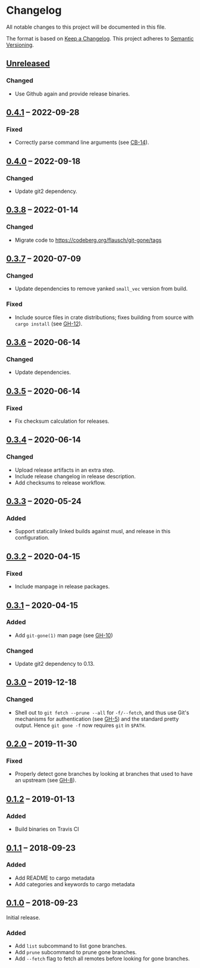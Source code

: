 # Changelog
All notable changes to this project will be documented in this file.

The format is based on [Keep a Changelog](http://keepachangelog.com/en/1.0.0/).
This project adheres to [Semantic Versioning](http://semver.org/spec/v2.0.0.html).

## [Unreleased]

### Changed

- Use Github again and provide release binaries.

## [0.4.1] – 2022-09-28

### Fixed
- Correctly parse command line arguments (see [CB-14]).

[CB-14]: https://codeberg.org/flausch/git-gone/issues/14

## [0.4.0] – 2022-09-18

### Changed
- Update git2 dependency.

## [0.3.8] – 2022-01-14

### Changed
- Migrate code to <https://codeberg.org/flausch/git-gone/tags>

## [0.3.7] – 2020-07-09
### Changed
- Update dependencies to remove yanked `small_vec` version from build.

### Fixed
- Include source files in crate distributions; fixes building from source with
  `cargo install` (see [GH-12]).

[GH-12]: https://github.com/lunaryorn/git-gone/issues/12

## [0.3.6] – 2020-06-14
### Changed
- Update dependencies.

## [0.3.5] – 2020-06-14
### Fixed
- Fix checksum calculation for releases.

## [0.3.4] – 2020-06-14
### Changed
- Upload release artifacts in an extra step.
- Include release changelog in release description.
- Add checksums to release workflow.

## [0.3.3] – 2020-05-24
### Added
- Support statically linked builds against musl, and release in this
  configuration.

## [0.3.2] – 2020-04-15
### Fixed
- Include manpage in release packages.

## [0.3.1] – 2020-04-15
### Added
* Add `git-gone(1)` man page (see [GH-10])

### Changed
* Update git2 dependency to 0.13.

[GH-10]: https://github.com/lunaryorn/git-gone/pull/10

## [0.3.0] – 2019-12-18
### Changed
* Shell out to `git fetch --prune --all` for `-f/--fetch`, and thus use Git's
  mechanisms for authentication (see [GH-5]) and the standard pretty output.
  Hence `git gone -f` now requires `git` in `$PATH`.

[GH-5]: https://github.com/lunaryorn/git-gone/issues/5

## [0.2.0] – 2019-11-30
### Fixed
* Properly detect gone branches by looking at branches that used to have an
  upstream (see [GH-8]).

[GH-8]: https://github.com/lunaryorn/git-gone/pull/8

## [0.1.2] – 2019-01-13
### Added
* Build binaries on Travis CI

## [0.1.1] – 2018-09-23
### Added
* Add README to cargo metadata
* Add categories and keywords to cargo metadata

## [0.1.0] – 2018-09-23

Initial release.

### Added

* Add `list` subcommand to list gone branches.
* Add `prune` subcommand to prune gone branches.
* Add `--fetch` flag to fetch all remotes before looking for gone branches.

[Unreleased]: https://github.com/lunaryorn/git-gone/compare/v0.4.1...HEAD
[0.4.1]: https://github.com/lunaryorn/git-gone/compare/v0.4.0...v0.4.1
[0.4.0]: https://github.com/lunaryorn/git-gone/compare/v0.3.8...v0.4.0
[0.3.8]: https://github.com/lunaryorn/git-gone/compare/v0.3.7...v0.3.8
[0.3.7]: https://github.com/lunaryorn/git-gone/compare/v0.3.6...v0.3.7
[0.3.6]: https://github.com/lunaryorn/git-gone/compare/v0.3.5...v0.3.6
[0.3.5]: https://github.com/lunaryorn/git-gone/compare/v0.3.4...v0.3.5
[0.3.4]: https://github.com/lunaryorn/git-gone/compare/v0.3.3...v0.3.4
[0.3.3]: https://github.com/lunaryorn/git-gone/compare/v0.3.2...v0.3.3
[0.3.2]: https://github.com/lunaryorn/git-gone/compare/v0.3.1...v0.3.2
[0.3.1]: https://github.com/lunaryorn/git-gone/compare/v0.3.0...v0.3.1
[0.3.0]: https://github.com/lunaryorn/git-gone/compare/v0.2.0...v0.3.0
[0.2.0]: https://github.com/lunaryorn/git-gone/compare/v0.1.2...v0.2.0
[0.1.2]: https://github.com/lunaryorn/git-gone/compare/v0.1.1...v0.1.2
[0.1.1]: https://github.com/lunaryorn/git-gone/compare/v0.1.0...v0.1.1
[0.1.0]: https://github.com/lunaryorn/git-gone/releases/tag/v0.1.0
